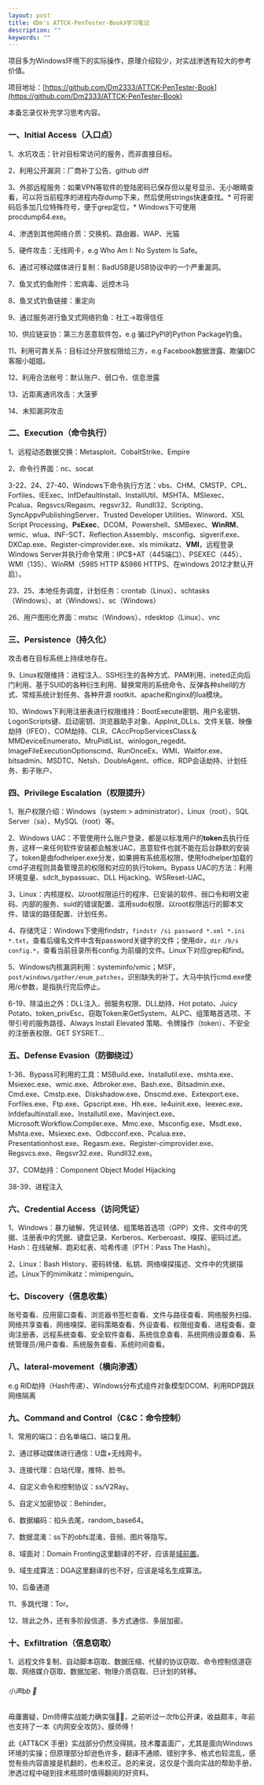 ```yaml
---
layout: post
title: 《Dm's ATTCK-PenTester-Book》学习笔记
description: ""
keywords: ""
---
```


项目多为Windows环境下的实际操作，原理介绍较少，对实战渗透有较大的参考价值。

项目地址：[https://github.com/Dm2333/ATTCK-PenTester-Book](https://github.com/Dm2333/ATTCK-PenTester-Book)

本备忘录仅补充学习思考内容。

### 一、Initial Access（入口点） 

1、水坑攻击：针对目标常访问的服务，而非直接目标。 

2、利用公开漏洞：厂商补丁公告、github diff 

3、外部远程服务：如果VPN等软件的登陆密码已保存但以星号显示、无小眼睛查看，可以将当前程序的进程内存dump下来，然后使用strings快速查找。* 可将密码后多加几位特殊符号，便于grep定位，* Windows下可使用procdump64.exe。 

4、渗透到其他网络介质：交换机、路由器、WAP、光猫 

5、硬件攻击：无线网卡，e.g Who Am I: No System Is Safe。 

6、通过可移动媒体进行复制：BadUSB是USB协议中的一个严重漏洞。 

7、鱼叉式钓鱼附件：宏病毒、远控木马 

8、鱼叉式钓鱼链接：重定向 

9、通过服务进行鱼叉式网络钓鱼：社工->取得信任 

10、供应链妥协：第三方恶意软件包，e.g 骗过PyPI的Python Package钓鱼。 

11、利用可靠关系：目标过分开放权限给三方，e.g Facebook数据泄露、欺骗IDC客服小姐姐。 

12、利用合法帐号：默认账户、弱口令、信息泄露 

13、近距离通讯攻击：大菠萝 

14、未知漏洞攻击 

### 二、Execution（命令执行）

1、远程动态数据交换：Metasploit、CobaltStrike、Empire

2、命令行界面：nc、socat

3-22、24、27-40、Windows下命令执行方法：vbs、CHM、CMSTP、CPL、Forfiles、IEExec、InfDefaultInstall、InstaIIUtil、MSHTA、MSIexec、Pcalua、Regsvcs/Regasm、regsvr32、Rundll32、Scripting、SyncAppvPublishingServer、Trusted Developer Utilities、Winword、XSL Script Processing、**PsExec**、DCOM、Powershell、SMBexec、**WinRM**、wmic、wlua、INF-SCT、Reflection.Assembly、msconfig、sigverif.exe、DXCap.exe、Register-cimprovider.exe、xls mimikatz、**VMI**，远程登录Windows Server并执行命令常用：IPC$+AT（445端口）、PSEXEC（445）、WMI（135）、WinRM（5985 HTTP &5986 HTTPS、在windows 2012才默认开启）。

23、25、本地任务调度，计划任务：crontab（Linux）、schtasks（Windows）、at（Windows）、sc（Windows）

26、用户图形化界面：mstsc（Windows）、rdesktop（Linux）、vnc

### 三、Persistence（持久化）

攻击者在目标系统上持续地存在。

9、Linux权限维持：进程注入、SSH衍生的各种方式、PAM利用、ineted正向后门利用、基于SUID的各种衍生利用、替换常用的系统命令、反弹各种shell的方式、常规系统计划任务、各种开源 rootkit、apache和nginx的lua模块。

10、Windows下利用注册表进行权限维持：BootExecute密钥、用户名密钥、LogonScripts键、启动密钥、浏览器助手对象、AppInit_DLLs、文件关联、映像劫持（IFEO）、COM劫持、CLR、CAccPropServicesClass＆MMDeviceEnumerato、MruPidlList、winlogon_regedit、ImageFileExecutionOptionscmd、RunOnceEx、WMI、Waitfor.exe、bitsadmin、MSDTC、Netsh、DoubleAgent、office、RDP会话劫持、计划任务、影子账户、

### 四、Privilege Escalation（权限提升）

1、账户权限介绍：Windows（system > administrator）、Linux（root）、SQL Server（sa）、MySQL（root）等。

2、Windows UAC：不管使用什么账户登录，都是以标准用户的**token**去执行任务，这样一来任何软件安装都会触发UAC，恶意软件也就不能在后台静默的安装了。token是由fodhelper.exe分发，如果拥有系统高权限，使用fodhelper加载的cmd子进程则具备管理员的权限和对应的执行token。Bypass UAC的方法：利用环境变量、sdclt_bypassuac、DLL Hijacking、WSReset-UAC。

3、Linux：内核提权、以root权限运行的程序、已安装的软件、弱口令和明文密码、内部的服务、suid的错误配置、滥用sudo权限、以root权限运行的脚本文件、错误的路径配置、计划任务。

4、存储凭证：Windows下使用findstr，`findstr /si password *.xml *.ini *.txt`，查看后缀名文件中含有password关键字的文件；使用dir，`dir /b/s config.*`，查看当前目录所有config.为前缀的文件。Linux下对应grep和find。

5、Windows内核漏洞利用：systeminfo/vmic；MSF，`post/windows/gather/enum_patches`，识别缺失的补丁。大马中执行cmd.exe使用/c参数，是指执行完后停止。

6-19、除溢出之外：DLL注入、弱服务权限、DLL劫持、Hot potato、Juicy Potato、token_privEsc、窃取Token来GetSystem、ALPC、组策略首选项、不带引号的服务路径、Always Install Elevated 策略、令牌操作（token）、不安全的注册表权限、GET SYSRET...

### 五、Defense Evasion（防御绕过）

1-36、Bypass可利用的工具：MSBuild.exe、Installutil.exe、mshta.exe、Msiexec.exe、wmic.exe、Atbroker.exe、Bash.exe、Bitsadmin.exe、Cmd.exe、Cmstp.exe、Diskshadow.exe、Dnscmd.exe、Extexport.exe、Forfiles.exe、Ftp.exe、Gpscript.exe、Hh.exe、Ie4uinit.exe、Ieexec.exe、Infdefaultinstall.exe、Installutil.exe、Mavinject.exe、Microsoft.Workflow.Compiler.exe、Mmc.exe、Msconfig.exe、Msdt.exe、Mshta.exe、Msiexec.exe、Odbcconf.exe、Pcalua.exe、Presentationhost.exe、Regasm.exe、Register-cimprovider.exe、Regsvcs.exe、Regsvr32.exe、Rundll32.exe。

37、COM劫持：Component Object Model Hijacking

38-39、进程注入

### 六、Credential Access（访问凭证）

1、Windows：暴力破解、凭证转储、组策略首选项（GPP）文件、文件中的凭据、注册表中的凭据、键盘记录、Kerberos、Kerberoast、嗅探、密码过滤。Hash：在线破解、跑彩虹表、哈希传递（PTH：Pass The Hash）。

2、Linux：Bash History、密码转储、私钥、网络嗅探描述、文件中的凭据描述。Linux下的mimikatz：mimipenguin。

### 七、Discovery（信息收集）

账号查看、应用窗口查看、浏览器书签栏查看、文件与路径查看、网络服务扫描、网络共享查看、网络嗅探、密码策略查看、外设查看、权限组查看、进程查看、查询注册表、远程系统查看、安全软件查看、系统信息查看、系统网络设置查看、系统管理员/用户查看、系统服务查看、系统时间查看。

### 八、lateral-movement（横向渗透）

e.g RID劫持（Hash传递）、Windows分布式组件对象模型DCOM、利用RDP跳跃网络隔离

### 九、Command and Control（C&C：命令控制）

1、常用的端口：白名单端口、端口复用。

2、通过移动媒体进行通信：U盘+无线网卡。

3、连接代理：白站代理，推特、脸书。

4、自定义命令和控制协议：ss/V2Ray。

5、自定义加密协议：Behinder。

6、数据编码：掐头去尾，random_base64。

7、数据混淆：ss下的obfs混淆，音频、图片等隐写。

8、域面对：Domain Fronting这里翻译的不好，应该是[域前置](https://zh.wikipedia.org/wiki/%E5%9F%9F%E5%89%8D%E7%BD%AE)。

9、域生成算法：DGA这里翻译的也不好，应该是域名生成算法。

10、后备通道

11、多跳代理：Tor。

12、除此之外，还有多阶段信道、多方式通信、多层加密。

### 十、Exfiltration（信息窃取）

1、远程文件复制、自动脚本窃取、数据压缩、代替的协议窃取、命令控制信道窃取、网络媒介窃取、数据加密、物理介质窃取、已计划的转移。

###### 小声bb 🤫

毋庸置疑，Dm师傅实战能力确实强🐂🍻，之前听过一次fb公开课，收益颇丰，年前也支持了一本《内网安全攻防》，膜师傅！

此《ATT&CK 手册》实战部分仍然没得挑，技术覆盖面广，尤其是面向Windows环境的实操；但原理部分却逊色许多，翻译不通顺、错别字多、格式也较混乱，感觉有些内容直接是机翻的，也未校正。总的来说，这仅是个面向实战的帮助手册，渗透过程中碰到技术瓶颈时值得翻阅的好资料。